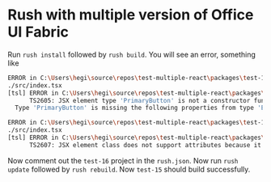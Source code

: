 # Rush with multiple version of Office UI Fabric

Run `rush install` followed by `rush build`. You will see an error,
something like

```sh
ERROR in C:\Users\hegi\source\repos\test-multiple-react\packages\test-15\src\index.tsx
./src/index.tsx
[tsl] ERROR in C:\Users\hegi\source\repos\test-multiple-react\packages\test-15\src\index.tsx(8,5)
      TS2605: JSX element type 'PrimaryButton' is not a constructor function for JSX elements.
  Type 'PrimaryButton' is missing the following properties from type 'ElementClass': setState, forceUpdate, props, state, and 2 more.

ERROR in C:\Users\hegi\source\repos\test-multiple-react\packages\test-15\src\index.tsx
./src/index.tsx
[tsl] ERROR in C:\Users\hegi\source\repos\test-multiple-react\packages\test-15\src\index.tsx(8,5)
      TS2607: JSX element class does not support attributes because it does not have a 'props' property.
```

Now comment out the `test-16` project in the `rush.json`. Now run `rush update` followed by `rush rebuild`. Now `test-15` should build successfully.
